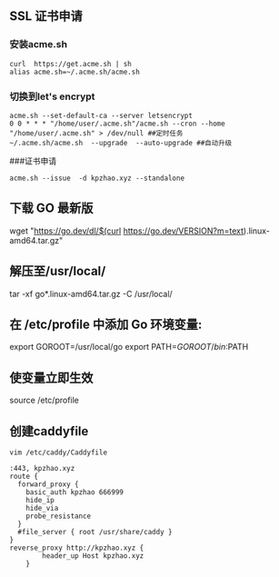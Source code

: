 ## SSL 证书申请
### 安装acme.sh
```
curl  https://get.acme.sh | sh
alias acme.sh=~/.acme.sh/acme.sh
```
### 切换到let's encrypt
```
acme.sh --set-default-ca --server letsencrypt
0 0 * * * "/home/user/.acme.sh"/acme.sh --cron --home "/home/user/.acme.sh" > /dev/null ##定时任务
~/.acme.sh/acme.sh  --upgrade  --auto-upgrade ##自动升级
```
###证书申请
```
acme.sh --issue  -d kpzhao.xyz --standalone
```
## 下载 GO 最新版
wget "https://go.dev/dl/$(curl https://go.dev/VERSION?m=text).linux-amd64.tar.gz"

## 解压至/usr/local/
tar -xf go*.linux-amd64.tar.gz -C /usr/local/

## 在 /etc/profile 中添加 Go 环境变量:
export GOROOT=/usr/local/go
export PATH=$GOROOT/bin:$PATH

## 使变量立即生效
source /etc/profile
## 创建caddyfile
```
vim /etc/caddy/Caddyfile
```
```
:443, kpzhao.xyz
route {
  forward_proxy {
    basic_auth kpzhao 666999
    hide_ip
    hide_via
    probe_resistance
  }
  #file_server { root /usr/share/caddy }
}
reverse_proxy http://kpzhao.xyz {
        header_up Host kpzhao.xyz
    }
```
